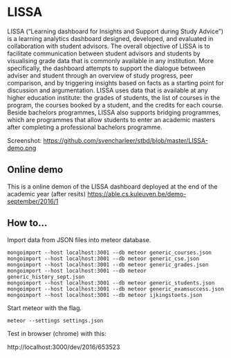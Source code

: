 # LISSA

LISSA (“Learning dashboard for Insights and Support during Study Advice”) is a learning analytics dashboard designed, developed, and evaluated in collaboration with student advisors. The overall objective of LISSA is to facilitate communication between student advisors and students by visualising grade data that is commonly available in any institution. More specifically, the dashboard attempts to support the dialogue between adviser and student through an overview of study progress, peer comparison, and by triggering insights based on facts as a starting point for discussion and argumentation. LISSA uses data that is available at any higher education institute: the grades of students, the list of courses in the program, the courses booked by a student, and the credits for each course. Beside bachelors programmes, LISSA also supports bridging programmes, which are programmes that allow students to enter an academic masters after completing a professional bachelors programme.

Screenshot: https://github.com/svencharleer/stbd/blob/master/LISSA-demo.png

## Online demo
This is a online demon of the LISSA dashboard deployed at the end of the academic year (after resits)
https://able.cs.kuleuven.be/demo-september/2016/1

## How to...
Import data from JSON files into meteor database.

```
mongoimport --host localhost:3001 --db meteor generic_courses.json
mongoimport --host localhost:3001 --db meteor generic_cse.json
mongoimport --host localhost:3001 --db meteor generic_grades.json
mongoimport --host localhost:3001 --db meteor generic_history_sept.json
mongoimport --host localhost:3001 --db meteor generic_students.json
mongoimport --host localhost:3001 --db meteor generic_examsuccess.json
mongoimport --host localhost:3001 --db meteor ijkingstoets.json
```

Start meteor with the flag.

``
meteor --settings settings.json
``

Test in browser (chrome) with this:

http://localhost:3000/dev/2016/653523
